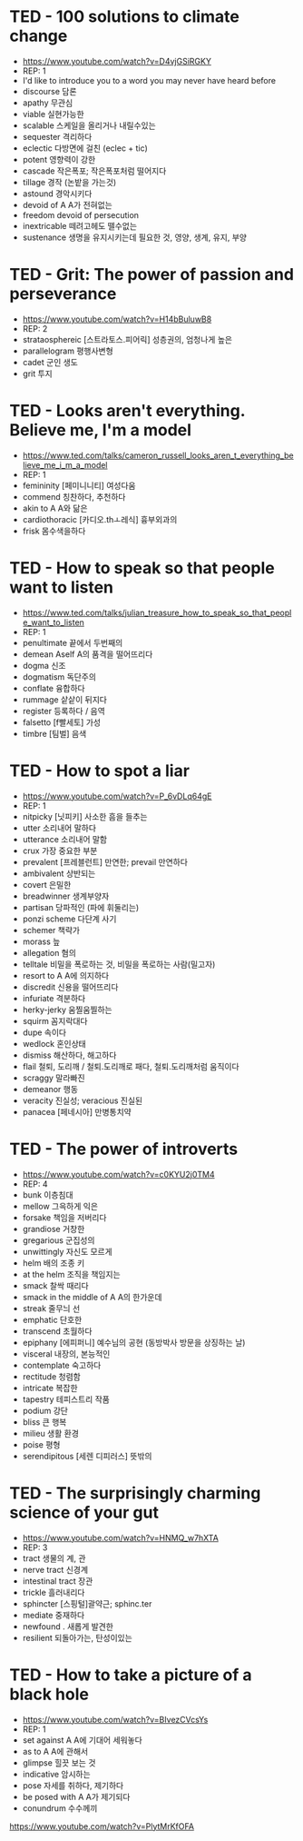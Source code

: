 # TED - 100 solutions to climate change
* https://www.youtube.com/watch?v=D4vjGSiRGKY
* REP: 1
* I'd like to introduce you to a word you may never have heard before
* discourse   담론
* apathy   무관심
* viable   실현가능한
* scalable   스케일을 올리거나 내릴수있는
* sequester		격리하다
* eclectic		다방면에 걸친 (eclec + tic)
* potent   영향력이 강한
* cascade   작은폭포; 작은폭포처럼 떨어지다
* tillage   경작 (논밭을 가는것)
* astound   경악시키다
* devoid of A   A가 전혀없는
* freedom devoid of persecution
* inextricable   떼려고헤도 뗄수없는
* sustenance   생명을 유지시키는데 필요한 것, 영양, 생계, 유지, 부양

# TED - Grit: The power of passion and perseverance
* https://www.youtube.com/watch?v=H14bBuluwB8
* REP: 2 
* strataosphereic   [스트라토스.피어릭] 성층권의, 엄청나게 높은
* parallelogram   평행사변형
* cadet   군인 생도
* grit   투지

# TED - Looks aren't everything. Believe me, I'm a model
* https://www.ted.com/talks/cameron_russell_looks_aren_t_everything_believe_me_i_m_a_model
* REP: 1
* femininity   [페미니니티] 여성다움
* commend   칭찬하다, 추천하다
* akin to A   A와 닮은
* cardiothoracic   [카디오.thㅗ레식] 흉부외과의
* frisk   몸수색을하다

# TED - How to speak so that people want to listen
* https://www.ted.com/talks/julian_treasure_how_to_speak_so_that_people_want_to_listen
* REP: 1
* penultimate   끝에서 두번째의
* demean Aself   A의 품격을 떨어뜨리다
* dogma   신조
* dogmatism   독단주의
* conflate   융합하다
* rummage   샅샅이 뒤지다
* register   등록하다 / 음역
* falsetto   [f빨세토] 가성
* timbre   [팀벌] 음색

# TED - How to spot a liar 
* https://www.youtube.com/watch?v=P_6vDLq64gE
* REP: 1
* nitpicky		[닛피키] 사소한 흠을 들추는
* utter			소리내어 말하다
* utterance		소리내어 말함
* crux			가장 중요한 부분
* prevalent		[프레블런트] 만연한; prevail 만연하다
* ambivalent		상반되는
* covert			은밀한
* breadwinner		생계부양자
* partisan		당파적인 (파에 휘둘리는)
* ponzi scheme	다단계 사기
* schemer		책략가
* morass		늪
* allegation		혐의
* telltale			비밀을 폭로하는 것, 비밀을 폭로하는 사람(밀고자)
* resort to A		A에 의지하다
* discredit		신용을 떨어뜨리다
* infuriate		격분하다
* herky-jerky		움찔움찔하는
* squirm		꼼지락대다
* dupe			속이다
* wedlock		혼인상태
* dismiss		해산하다, 해고하다
* flail			철퇴, 도리깨 / 철퇴.도리깨로 패다, 철퇴.도리깨처럼 움직이다
* scraggy		말라빠진
* demeanor		행동
* veracity		진실성; veracious 진실된
* panacea		[페네시아] 만병통치약

# TED - The power of introverts
* https://www.youtube.com/watch?v=c0KYU2j0TM4
* REP: 4
* bunk			이층침대
* mellow		그윽하게 익은
* forsake		책임을 저버리다
* grandiose		거창한
* gregarious		군집성의
* unwittingly		자신도 모르게
* helm			배의 조종 키
* at the helm		조직을 책임지는
* smack			찰싹 때리다
* smack in the middle of A	A의  한가운데
* streak			줄무늬 선
* emphatic		단호한
* transcend		초월하다
* epiphany		[에피퍼니] 예수님의 공현 (동방박사 방문을 상징하는 날)
* visceral		내장의, 본능적인
* contemplate		숙고하다
* rectitude		청렴함
* intricate		복잡한
* tapestry		테피스트리 작품
* podium		강단
* bliss			큰 행복
* milieu			생활 환경
* poise			평형
* serendipitous		[세렌 디피러스] 뜻밖의

# TED - The surprisingly charming science of your gut
* https://www.youtube.com/watch?v=HNMQ_w7hXTA
* REP: 3
* tract			생물의 계, 관
* nerve tract		신경계
* intestinal tract	장관
* trickle			흘러내리다
* sphincter		[스핑털]괄약근; sphinc.ter
* mediate		중재하다
* newfound .  새롭게 발견한
* resilient		되돌아가는, 탄성이있는

# TED - How to take a picture of a black hole
* https://www.youtube.com/watch?v=BIvezCVcsYs
* REP: 1
* set against A   A에 기대어 세워놓다
* as to A   A에 관해서
* glimpse   힐끗 보는 것
* indicative   암시하는
* pose    자세를 취하다, 제기하다
* be posed with A   A가 제기되다
* conundrum   수수께끼



https://www.youtube.com/watch?v=PlytMrKfOFA
